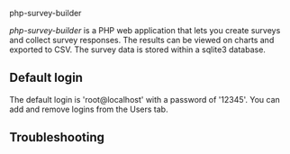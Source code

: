 php-survey-builder

*php-survey-builder* is a PHP web application that lets you create surveys and collect survey responses. The results can be viewed on charts and exported to CSV. The survey data is stored within a sqlite3 database.



## Default login

The default login is 'root@localhost' with a password of '12345'. You can add and remove logins from the Users tab.

## Troubleshooting


